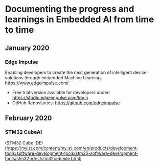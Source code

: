 # Documenting the progress and learnings in Embedded AI from time to time

## January 2020

### Edge Impulse
Enabling developers to create the next generation of intelligent device solutions through embedded Machine Learning.
https://www.edgeimpulse.com/

- Free trial version available for developers under: https://studio.edgeimpulse.com/login
- GitHub Repositories: https://github.com/edgeimpulse


## February 2020

### STM32 CubeAI
(STM32 Cube IDE)[https://my.st.com/content/my_st_com/en/products/development-tools/software-development-tools/stm32-software-development-tools/stm32-ides/stm32cubeide.html]
